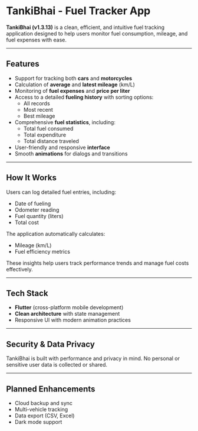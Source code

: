 # TankiBhai - Fuel Tracker App

**TankiBhai (v1.3.13)** is a clean, efficient, and intuitive fuel tracking application designed to help users monitor fuel consumption, mileage, and fuel expenses with ease. 

---

## Features

- Support for tracking both **cars** and **motorcycles** 
- Calculation of **average** and **latest mileage** (km/L)
- Monitoring of **fuel expenses** and **price per liter**
- Access to a detailed **fueling history** with sorting options: 
  - All records  
  - Most recent  
  - Best mileage
- Comprehensive **fuel statistics**, including:
  - Total fuel consumed  
  - Total expenditure  
  - Total distance traveled
- User-friendly and responsive **interface**
- Smooth **animations** for dialogs and transitions

---

## How It Works 

Users can log detailed fuel entries, including:

- Date of fueling  
- Odometer reading  
- Fuel quantity (liters)  
- Total cost

The application automatically calculates:

- Mileage (km/L)  
- Fuel efficiency metrics

These insights help users track performance trends and manage fuel costs effectively.

---

## Tech Stack

- **Flutter** (cross-platform mobile development)
- **Clean architecture** with state management 
- Responsive UI with modern animation practices

---

## Security & Data Privacy

TankiBhai is built with performance and privacy in mind. No personal or sensitive user data is collected or shared.

---

## Planned Enhancements

- Cloud backup and sync
- Multi-vehicle tracking
- Data export (CSV, Excel)
- Dark mode support
